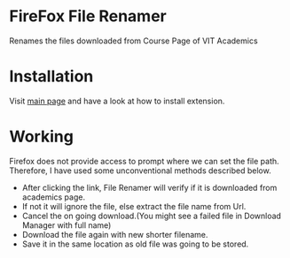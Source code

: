 # FireFox File Renamer
Renames the files downloaded from Course Page of VIT Academics

# Installation
Visit [main page](https://github.com/MrL1605/File-Renamer) and have a look at how to install extension.

# Working

Firefox does not provide access to prompt where we can set the file path. Therefore, I have used some unconventional methods described below.
    
    
- After clicking the link, File Renamer will verify if it is downloaded from academics page.
- If not it will ignore the file, else extract the file name from Url.
- Cancel the on going download.(You might see a failed file in Download Manager with full name)
- Download the file again with new shorter filename.
- Save it in the same location as old file was going to be stored.
    
    
